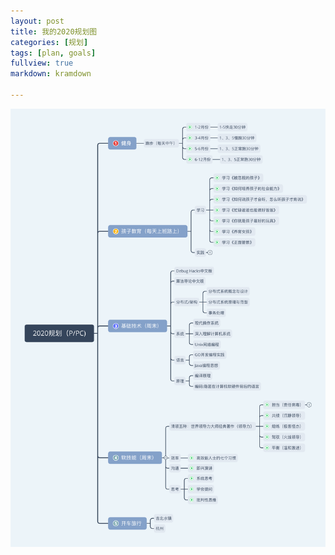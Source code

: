 ```yaml
---
layout: post
title: 我的2020规划图
categories: [规划]
tags: [plan, goals]
fullview: true
markdown: kramdown

---
```


![2020-plan-and-goals](/assets/media/2020.png)

